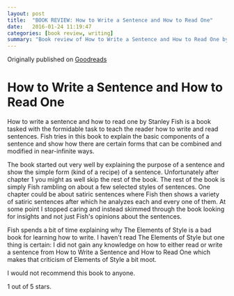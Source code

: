 ```yaml
---
layout: post
title:  "BOOK REVIEW: How to Write a Sentence and How to Read One"
date:   2016-01-24 11:19:47
categories: [book review, writing]
summary: "Book review of How to Write a Sentence and How to Read One by Stanley Fish"
---
```

Originally published on [Goodreads](https://www.goodreads.com/review/show/1119236944)

# How to Write a Sentence and How to Read One
How to write a sentence and how to read one by Stanley Fish is a book tasked with the formidable task to teach the reader how to write and read sentences.
Fish tries in this book to explain the basic components of a sentence and show how there are certain forms that can be combined and modified in near-infinite ways.

The book started out very well by explaining the purpose of a sentence and show the simple form (kind of a recipe) of a sentence. Unfortunately after chapter 1 you might as well skip the rest of the book.
The rest of the book is simply Fish rambling on about a few selected styles of sentences. One chapter could be about satiric sentences where Fish then shows a variety of satiric sentences after which he analyzes each and every one of them. At some point I stopped caring and instead skimmed through the book looking for insights and not just Fish's opinions about the sentences.

Fish spends a bit of time explaining why The Elements of Style is a bad book for learning how to write. I haven't read The Elements of Style but one thing is certain: I did not gain any knowledge on how to either read or write a sentence from How to Write a Sentence and How to Read One which makes that criticism of Elements of Style a bit moot.

I would not recommend this book to anyone.

1 out of 5 stars.
